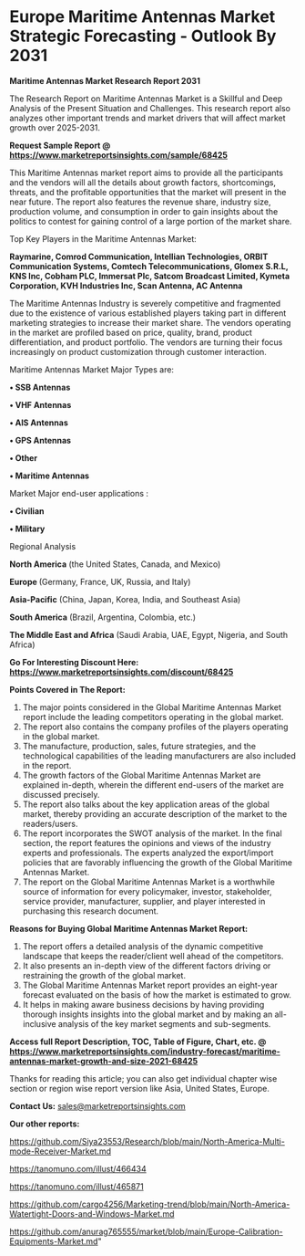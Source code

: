 # Europe Maritime Antennas Market Strategic Forecasting - Outlook By 2031

<strong>Maritime Antennas Market Research Report 2031</strong>

The Research Report on Maritime Antennas Market is a Skillful and Deep Analysis of the Present Situation and Challenges. This research report also analyzes other important trends and market drivers that will affect market growth over 2025-2031.

<strong>Request Sample Report @ <a href=https://www.marketreportsinsights.com/sample/68425>https://www.marketreportsinsights.com/sample/68425</a></strong>

This Maritime Antennas market report aims to provide all the participants and the vendors will all the details about growth factors, shortcomings, threats, and the profitable opportunities that the market will present in the near future. The report also features the revenue share, industry size, production volume, and consumption in order to gain insights about the politics to contest for gaining control of a large portion of the market share.

Top Key Players in the Maritime Antennas Market:

<strong>Raymarine, Comrod Communication, Intellian Technologies, ORBIT Communication Systems, Comtech Telecommunications, Glomex S.R.L, KNS Inc, Cobham PLC, Immersat Plc, Satcom Broadcast Limited, Kymeta Corporation, KVH Industries Inc, Scan Antenna, AC Antenna</strong>

The Maritime Antennas Industry is severely competitive and fragmented due to the existence of various established players taking part in different marketing strategies to increase their market share. The vendors operating in the market are profiled based on price, quality, brand, product differentiation, and product portfolio. The vendors are turning their focus increasingly on product customization through customer interaction.

Maritime Antennas Market Major Types are:

<strong>• SSB Antennas

• VHF Antennas

• AIS Antennas

• GPS Antennas

• Other

• Maritime Antennas</strong>

Market Major end-user applications :

<strong>• Civilian

• Military</strong>

Regional Analysis

</u><strong><b>North America</b></strong> (the United States, Canada, and Mexico)

<strong><b>Europe </b></strong>(Germany, France, UK, Russia, and Italy)

<strong><b>Asia-Pacific</b></strong> (China, Japan, Korea, India, and Southeast Asia)

<strong><b>South America</b></strong> (Brazil, Argentina, Colombia, etc.)

<strong><b>The Middle East and Africa</b></strong> (Saudi Arabia, UAE, Egypt, Nigeria, and South Africa)

<strong>Go For Interesting Discount Here: <a href=https://www.marketreportsinsights.com/discount/68425>https://www.marketreportsinsights.com/discount/68425</a></strong>

<strong>Points Covered in The Report:</strong>
<ol>
  <li>The major points considered in the Global Maritime Antennas Market report include the leading competitors operating in the global market.</li>
  <li>The report also contains the company profiles of the players operating in the global market.</li>
  <li>The manufacture, production, sales, future strategies, and the technological capabilities of the leading manufacturers are also included in the report.</li>
  <li>The growth factors of the Global Maritime Antennas Market are explained in-depth, wherein the different end-users of the market are discussed precisely.</li>
  <li>The report also talks about the key application areas of the global market, thereby providing an accurate description of the market to the readers/users.</li>
  <li>The report incorporates the SWOT analysis of the market. In the final section, the report features the opinions and views of the industry experts and professionals. The experts analyzed the export/import policies that are favorably influencing the growth of the Global Maritime Antennas Market.</li>
  <li>The report on the Global Maritime Antennas Market is a worthwhile source of information for every policymaker, investor, stakeholder, service provider, manufacturer, supplier, and player interested in purchasing this research document.</li>
</ol>
<strong>Reasons for Buying Global Maritime Antennas Market Report:</strong>

<ol>
  <li>The report offers a detailed analysis of the dynamic competitive landscape that keeps the reader/client well ahead of the competitors.</li>
  <li>It also presents an in-depth view of the different factors driving or restraining the growth of the global market.</li>
  <li>The Global Maritime Antennas Market report provides an eight-year forecast evaluated on the basis of how the market is estimated to grow.</li>
  <li>It helps in making aware business decisions by having providing thorough insights insights into the global market and by making an all-inclusive analysis of the key market segments and sub-segments.</li>
</ol>
<strong>Access full Report Description, TOC, Table of Figure, Chart, etc. @ <a href=https://www.marketreportsinsights.com/industry-forecast/maritime-antennas-market-growth-and-size-2021-68425>https://www.marketreportsinsights.com/industry-forecast/maritime-antennas-market-growth-and-size-2021-68425</a></strong>


Thanks for reading this article; you can also get individual chapter wise section or region wise report version like Asia, United States, Europe.

<strong>Contact Us:</strong>
sales@marketreportsinsights.com

<strong>Our other reports:</strong>

<a href=https://github.com/Siya23553/Research/blob/main/North-America-Multi-mode-Receiver-Market.md>https://github.com/Siya23553/Research/blob/main/North-America-Multi-mode-Receiver-Market.md</a>

<a href=https://tanomuno.com/illust/466434>https://tanomuno.com/illust/466434</a>

<a href=https://tanomuno.com/illust/465871>https://tanomuno.com/illust/465871</a>

<a href=https://github.com/cargo4256/Marketing-trend/blob/main/North-America-Watertight-Doors-and-Windows-Market.md>https://github.com/cargo4256/Marketing-trend/blob/main/North-America-Watertight-Doors-and-Windows-Market.md</a>

<a href=https://github.com/anurag765555/market/blob/main/Europe-Calibration-Equipments-Market.md>https://github.com/anurag765555/market/blob/main/Europe-Calibration-Equipments-Market.md</a>"
